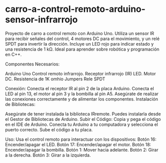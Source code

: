 # carro-a-control-remoto-arduino-sensor-infrarrojo
Proyecto de carro a control remoto con Arduino Uno. Utiliza un sensor IR para recibir señales del control, 4 motores DC para el movimiento, y un relé SPDT para invertir la dirección. Incluye un LED rojo para indicar estado y una resistencia de 1 kΩ. Ideal para aprender sobre robótica y programación en C++.

Componentes Necesarios:

Arduino Uno
Control remoto infrarrojo.
Receptor infrarrojo (IR)
LED.
Motor DC.
Resistencia de 1K omhio
Jumpers
Rele SPDT 

Conexión:
Conecta el receptor IR al pin 2 de la placa Arduino.
Conecta el LED al pin 13, el motor al pin 3 y la bombilla al pin A5.
Asegúrate de realizar las conexiones correctamente y de alimentar los componentes.
Instalación de Bibliotecas:

Asegúrate de tener instalada la biblioteca IRremote. Puedes instalarla desde el Gestor de Bibliotecas de Arduino.
Subir el Código:
Copia y pega el código en el IDE de Arduino.
Conecta tu Arduino a tu computadora y selecciona el puerto correcto.
Sube el código a tu placa.

Uso:
Usa el control remoto para interactuar con los dispositivos:
Botón 16: Encender/apagar el LED.
Botón 17: Encender/apagar el motor.
Botón 18: Encender/apagar la bombilla.
Botón 1: Mover hacia adelante.
Botón 2: Girar a la derecha.
Botón 3: Girar a la izquierda.

